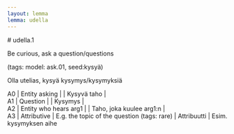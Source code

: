 ```yaml
---
layout: lemma
lemma: udella
---
```


<div class="sense">
# <span class="sensename">udella.1</span>

<span class="description">Be curious, ask a question/questions</span>

(tags: model: ask.01, seed:kysyä)

<span class="description">Olla utelias, kysyä kysymys/kysymyksiä</span>

A0 | Entity asking |   | Kysyvä taho |  
A1 | Question |   | Kysymys |  
A2 | Entity who hears arg1 |   | Taho, joka kuulee arg1:n |  
A3 | Attributive | E.g. the topic of the question (tags: rare) | Attribuutti | Esim. kysymyksen aihe

</div>

